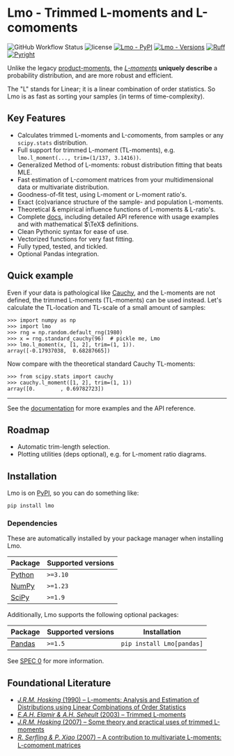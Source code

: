 <!--overview-start-->

# Lmo - Trimmed L-moments and L-comoments

![GitHub Workflow Status][IMG-GHA]
![license][IMG-BSD]
[![Lmo - PyPI][IMG-PYPI]](https://pypi.org/project/Lmo/)
[![Lmo - Versions][IMG-VER]](https://github.com/jorenham/Lmo)
[![Ruff][IMG-RUFF]](https://github.com/astral-sh/ruff)
[![Pyright][IMG-PYRIGHT]](https://microsoft.github.io/pyright/)

[IMG-GHA]: https://img.shields.io/github/actions/workflow/status/jorenham/Lmo/CI.yml?branch=master
[IMG-BSD]: https://img.shields.io/github/license/jorenham/Lmo
[IMG-PYPI]: https://img.shields.io/pypi/v/Lmo
[IMG-VER]: https://img.shields.io/pypi/pyversions/Lmo
[IMG-RUFF]: https://img.shields.io/endpoint?url=https://raw.githubusercontent.com/astral-sh/ruff/main/assets/badge/v2.json
[IMG-PYRIGHT]: https://microsoft.github.io/pyright/img/pyright_badge.svg

Unlike the legacy
[product-moments](https://wikipedia.org/wiki/Moment_(mathematics)), the
[*L-moments*](https://wikipedia.org/wiki/L-moment) **uniquely describe** a
probability distribution, and are more robust and efficient.

The "L" stands for Linear; it is a linear combination of order statistics.
So Lmo is as fast as sorting your samples (in terms of time-complexity).

## Key Features

- Calculates trimmed L-moments and L-*co*moments, from samples or any
  `scipy.stats` distribution.
- Full support for trimmed L-moment (TL-moments), e.g.
  `lmo.l_moment(..., trim=(1/137, 3.1416))`.
- Generalized Method of L-moments: robust distribution fitting that beats MLE.
- Fast estimation of L-*co*moment matrices from your multidimensional data
  or multivariate distribution.
- Goodness-of-fit test, using L-moment or L-moment ratio's.
- Exact (co)variance structure of the sample- and population L-moments.
- Theoretical & empirical influence functions of L-moments & L-ratio's.
- Complete [docs](https://jorenham.github.io/lmo/), including detailed API
reference with usage examples and with mathematical $\TeX$ definitions.
- Clean Pythonic syntax for ease of use.
- Vectorized functions for very fast fitting.
- Fully typed, tested, and tickled.
- Optional Pandas integration.

## Quick example

Even if your data is pathological like
[Cauchy](https://wikipedia.org/wiki/Cauchy_distribution), and the L-moments
are not defined, the trimmed L-moments (TL-moments) can be used instead.
Let's calculate the TL-location and TL-scale of a small amount of samples:

```pycon
>>> import numpy as np
>>> import lmo
>>> rng = np.random.default_rng(1980)
>>> x = rng.standard_cauchy(96)  # pickle me, Lmo
>>> lmo.l_moment(x, [1, 2], trim=(1, 1)).
array([-0.17937038,  0.68287665])
```

Now compare with the theoretical standard Cauchy TL-moments:

```pycon
>>> from scipy.stats import cauchy
>>> cauchy.l_moment([1, 2], trim=(1, 1))
array([0.        , 0.69782723])
```

---

See the [documentation](https://jorenham.github.io/lmo/) for more examples and
the API reference.

## Roadmap

- Automatic trim-length selection.
- Plotting utilities (deps optional), e.g. for L-moment ratio diagrams.

## Installation

Lmo is on [PyPI](https://pypi.org/project/lmo/), so you can do something like:

```shell
pip install lmo
```

### Dependencies

These are automatically installed by your package manager when installing Lmo.

| Package      | Supported versions |
| ------------ | ------------------ |
| [Python][PY] | `>=3.10`           |
| [NumPy][NP]  | `>=1.23`           |
| [SciPy][SP]  | `>=1.9`            |

Additionally, Lmo supports the following optional packages:

| Package      | Supported versions | Installation              |
| ------------ | ------------------ | ------------------------- |
| [Pandas][PD] | `>=1.5`            | `pip install Lmo[pandas]` |

See [SPEC 0][SPEC0] for more information.

[PY]: https://github.com/python/cpython
[NP]: https://github.com/numpy/numpy
[SP]: https://github.com/scipy/scipy
[PD]: https://github.com/pandas-dev/pandas
[SPEC0]: https://scientific-python.org/specs/spec-0000/

## Foundational Literature

- [*J.R.M. Hosking* (1990) &ndash; L-moments: Analysis and Estimation of
  Distributions using Linear Combinations of Order Statistics
  ](https://doi.org/10.1111/j.2517-6161.1990.tb01775.x)
- [*E.A.H. Elamir & A.H. Seheult* (2003) &ndash; Trimmed L-moments
  ](https://doi.org/10.1016/S0167-9473(02)00250-5)
- [*J.R.M. Hosking* (2007) &ndash; Some theory and practical uses of trimmed
  L-moments](https://doi.org/10.1016/j.jspi.2006.12.002)
- [*R. Serﬂing & P. Xiao* (2007) &ndash; A contribution to multivariate
  L-moments: L-comoment matrices](https://doi.org/10.1016/j.jmva.2007.01.008)

<!--overview-end-->
